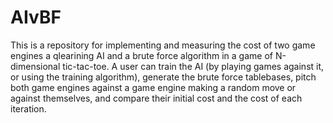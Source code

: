 # AIvBF
This is a repository for implementing and measuring the cost of two game engines a qlearining AI and a brute force algorithm in a game of N-dimensional tic-tac-toe.
A user can train the AI (by playing games against it, or using the training algorithm), generate the brute force tablebases, pitch both game engines against a game engine making a random move or against themselves, and compare their initial cost and the cost of each iteration. 
